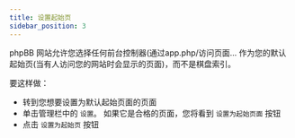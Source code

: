 ```yaml
---
title: 设置起始页
sidebar_position: 3
---
```


phpBB 网站允许您选择任何前台控制器(通过app.php/访问页面... 作为您的默认起始页(当有人访问您的网站时会显示的页面)，而不是棋盘索引。

要这样做：
* 转到您想要设置为默认起始页面的页面
* 单击管理栏中的 `设置`。 如果它是合格的页面，您将看到 `设置为起始页面` 按钮
* 点击 `设置为起始页` 按钮